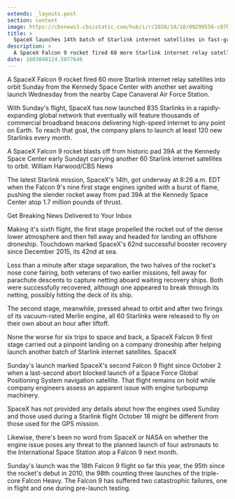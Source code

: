 ```yaml
--- 
extends: _layouts.post 
section: content 
image: https://cbsnews3.cbsistatic.com/hub/i/r/2020/10/18/09299556-c07b-47cd-a6b4-a46ca2650ee1/thumbnail/1200x630/924878c0fbdc1812034a5a395856d88e/101820-launch2wgh.jpg 
title: > 
  SpaceX launches 14th batch of Starlink internet satellites in fast-growing fleet 
description: > 
  A SpaceX Falcon 9 rocket fired 60 more Starlink internet relay satellites into orbit Sunday from the Kennedy Space Center with another set awaiting launch Wednesday from the nearby Cape Canaveral Air Force Station.With Sunday's flight, SpaceX has now launched 835 Starlinks in a rapidly-expanding global network that eventually will feature thousands of commercial broadband beacons delivering high-speed internet to any point on Earth.A SpaceX Falcon 9 rocket blasts off from historic pad 39A at the Kennedy Space Center early Sundayt carrying another 60 Starlink internet satellites to orbit.None the worse for six trips to space and back, a SpaceX Falcon 9 first stage carried out a pinpoint landing on a company droneship after helping launch another batch of Starlink internet satellites.SpaceX has not provided any details about how the engines used Sunday and those used during a Starlink flight October 18 might be different from those used for the GPS mission. 
date: 1603048124.5077646 
--- 
```

A SpaceX Falcon 9 rocket fired 60 more Starlink internet relay satellites into orbit Sunday from the Kennedy Space Center with another set awaiting launch Wednesday from the nearby Cape Canaveral Air Force Station.

With Sunday's flight, SpaceX has now launched 835 Starlinks in a rapidly-expanding global network that eventually will feature thousands of commercial broadband beacons delivering high-speed internet to any point on Earth. To reach that goal, the company plans to launch at least 120 new Starlinks every month.

A SpaceX Falcon 9 rocket blasts off from historic pad 39A at the Kennedy Space Center early Sundayt carrying another 60 Starlink internet satellites to orbit. William Harwood/CBS News

The latest Starlink mission, SpaceX's 14th, got underway at 8:26 a.m. EDT when the Falcon 9's nine first stage engines ignited with a burst of flame, pushing the slender rocket away from pad 39A at the Kennedy Space Center atop 1.7 million pounds of thrust.

Get Breaking News Delivered to Your Inbox

Making it's sixth flight, the first stage propelled the rocket out of the dense lower atmosphere and then fell away and headed for landing an offshore droneship. Touchdown marked SpaceX's 62nd successful booster recovery since December 2015, its 42nd at sea.

Less than a minute after stage separation, the two halves of the rocket's nose cone fairing, both veterans of two earlier missions, fell away for parachute descents to capture netting aboard waiting recovery ships. Both were successfully recovered, although one appeared to break through its netting, possibly hitting the deck of its ship.

The second stage, meanwhile, pressed ahead to orbit and after two firings of its vacuum-rated Merlin engine, all 60 Starlinks were released to fly on their own about an hour after liftoff.

None the worse for six trips to space and back, a SpaceX Falcon 9 first stage carried out a pinpoint landing on a company droneship after helping launch another batch of Starlink internet satellites. SpaceX

Sunday's launch marked SpaceX's second Falcon 9 flight since October 2 when a last-second abort blocked launch of a Space Force Global Positioning System navigation satellite. That flight remains on hold while company engineers assess an apparent issue with engine turbopump machinery.

SpaceX has not provided any details about how the engines used Sunday and those used during a Starlink flight October 18 might be different from those used for the GPS mission.

Likewise, there's been no word from SpaceX or NASA on whether the engine issue poses any threat to the planned launch of four astronauts to the International Space Station atop a Falcon 9 next month.

Sunday's launch was the 18th Falcon 9 flight so far this year, the 95th since the rocket's debut in 2010, the 98th counting three launches of the triple-core Falcon Heavy. The Falcon 9 has suffered two catastrophic failures, one in flight and one during pre-launch testing.
